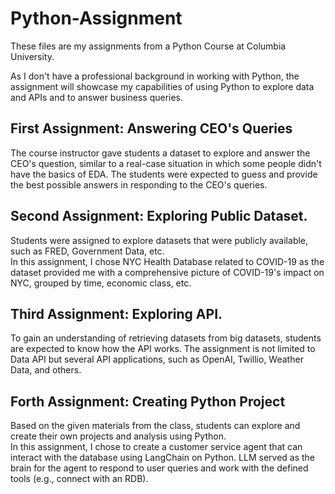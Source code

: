 # Python-Assignment
These files are my assignments from a Python Course at Columbia University.

As I don't have a professional background in working with Python, the assignment will showcase my capabilities of using Python to explore data and APIs and to answer business queries.

## First Assignment: Answering CEO's Queries
The course instructor gave students a dataset to explore and answer the CEO's question, similar to a real-case situation in which some people didn't have the basics of EDA.
The students were expected to guess and provide the best possible answers in responding to the CEO's queries.

## Second Assignment: Exploring Public Dataset.
Students were assigned to explore datasets that were publicly available, such as FRED, Government Data, etc. </br>
In this assignment, I chose NYC Health Database related to COVID-19 as the dataset provided me with a comprehensive picture of COVID-19's impact on NYC, grouped by time, economic class, etc. 

## Third Assignment: Exploring API.
To gain an understanding of retrieving datasets from big datasets, students are expected to know how the API works. The assignment is not limited to Data API but several API applications, such as OpenAI, Twillio, Weather Data, and others.

## Forth Assignment: Creating Python Project
Based on the given materials from the class, students can explore and create their own projects and analysis using Python.</br>
In this assignment, I chose to create a customer service agent that can interact with the database using LangChain on Python. LLM served as the brain for the agent to respond to user queries and work with the defined tools (e.g., connect with an RDB).
